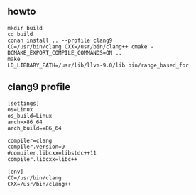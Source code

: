 ## howto
    mkdir build
    cd build
    conan install .. --profile clang9
    CC=/usr/bin/clang CXX=/usr/bin/clang++ cmake -DCMAKE_EXPORT_COMPILE_COMMANDS=ON ..
    make
    LD_LIBRARY_PATH=/usr/lib/llvm-9.0/lib bin/range_based_for


## clang9 profile

    [settings]
    os=Linux
    os_build=Linux
    arch=x86_64
    arch_build=x86_64
    
    compiler=clang
    compiler.version=9
    #compiler.libcxx=libstdc++11
    compiler.libcxx=libc++
    
    [env]
    CC=/usr/bin/clang
    CXX=/usr/bin/clang++
